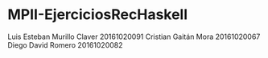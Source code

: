 # MPII-EjerciciosRecHaskell

Luis Esteban Murillo Claver 20161020091
Cristian Gaitán Mora 20161020067
Diego David Romero 20161020082
